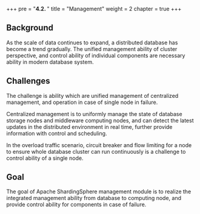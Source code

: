 +++
pre = "<b>4.2. </b>"
title = "Management"
weight = 2
chapter = true
+++

## Background

As the scale of data continues to expand, a distributed database has become a trend gradually.
The unified management ability of cluster perspective, and control ability of individual components are necessary ability in modern database system.

## Challenges

The challenge is ability which are unified management of centralized management, and  operation in case of single node in failure.

Centralized management is to uniformly manage the state of database storage nodes and middleware computing nodes, 
and can detect the latest updates in the distributed environment in real time, further provide information with control and scheduling.

In the overload traffic scenario, circuit breaker and flow limiting for a node to ensure whole database cluster can run continuously is a challenge to control ability of a single node.

## Goal

The goal of Apache ShardingSphere management module is to realize the integrated management ability from database to computing node, and provide control ability for components in case of failure.
